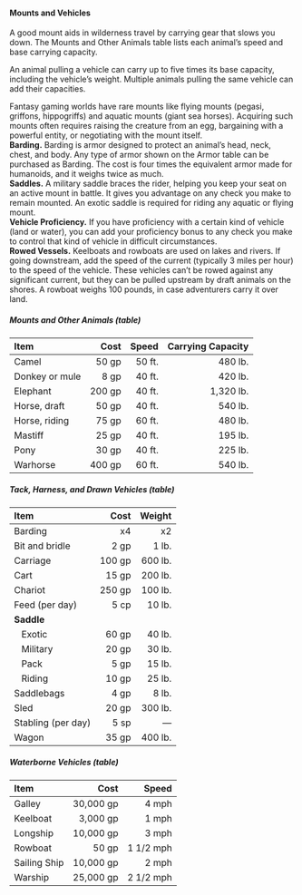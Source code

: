 #### Mounts and Vehicles

A good mount aids in wilderness travel by carrying gear that slows you down.
The Mounts and Other Animals table lists each animal’s speed and base carrying capacity.

An animal pulling a vehicle can carry up to five times its base capacity, including the vehicle’s weight.
Multiple animals pulling the same vehicle can add their capacities.

Fantasy gaming worlds have rare mounts like flying mounts (pegasi, griffons, hippogriffs) and aquatic mounts (giant sea horses).
Acquiring such mounts often requires raising the creature from an egg, bargaining with a powerful entity, or negotiating with the mount itself.
\
**Barding.**
Barding is armor designed to protect an animal’s head, neck, chest, and body.
Any type of armor shown on the Armor table can be purchased as Barding.
The cost is four times the equivalent armor made for humanoids, and it weighs twice as much.
\
**Saddles.**
A military saddle braces the rider, helping you keep your seat on an active mount in battle.
It gives you advantage on any check you make to remain mounted.
An exotic saddle is required for riding any aquatic or flying mount.
\
**Vehicle Proficiency.**
If you have proficiency with a certain kind of vehicle (land or water), you can add your proficiency bonus to any check you make to control that kind of vehicle in difficult circumstances.
\
**Rowed Vessels.**
Keelboats and rowboats are used on lakes and rivers.
If going downstream, add the speed of the current (typically 3 miles per hour) to the speed of the vehicle.
These vehicles can’t be rowed against any significant current, but they can be pulled upstream by draft animals on the shores.
A rowboat weighs 100 pounds, in case adventurers carry it over land.

##### Mounts and Other Animals (table)

| Item           |   Cost |  Speed | Carrying Capacity |
|:---------------|-------:|-------:|------------------:|
| Camel          |  50 gp | 50 ft. |           480 lb. |
| Donkey or mule |   8 gp | 40 ft. |           420 lb. |
| Elephant       | 200 gp | 40 ft. |         1,320 lb. |
| Horse, draft   |  50 gp | 40 ft. |           540 lb. |
| Horse, riding  |  75 gp | 60 ft. |           480 lb. |
| Mastiff        |  25 gp | 40 ft. |           195 lb. |
| Pony           |  30 gp | 40 ft. |           225 lb. |
| Warhorse       | 400 gp | 60 ft. |           540 lb. |

##### Tack, Harness, and Drawn Vehicles (table)

| Item                  |   Cost |  Weight |
|:----------------------|-------:|--------:|
| Barding               |     x4 |      x2 |
| Bit and bridle        |   2 gp |   1 lb. |
| Carriage              | 100 gp | 600 lb. |
| Cart                  |  15 gp | 200 lb. |
| Chariot               | 250 gp | 100 lb. |
| Feed (per day)        |   5 cp |  10 lb. |
| **Saddle**            |        |         |
| &#160;&#160; Exotic   |  60 gp |  40 lb. |
| &#160;&#160; Military |  20 gp |  30 lb. |
| &#160;&#160; Pack     |   5 gp |  15 lb. |
| &#160;&#160; Riding   |  10 gp |  25 lb. |
| Saddlebags            |   4 gp |   8 lb. |
| Sled                  |  20 gp | 300 lb. |
| Stabling (per day)    |   5 sp |       — |
| Wagon                 |  35 gp | 400 lb. |

##### Waterborne Vehicles (table)

| Item         |      Cost |     Speed |
|:-------------|----------:|----------:|
| Galley       | 30,000 gp |     4 mph |
| Keelboat     |  3,000 gp |     1 mph |
| Longship     | 10,000 gp |     3 mph |
| Rowboat      |     50 gp | 1 1/2 mph |
| Sailing Ship | 10,000 gp |     2 mph |
| Warship      | 25,000 gp | 2 1/2 mph |
